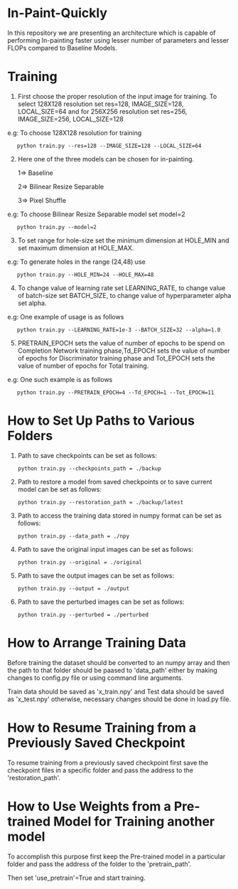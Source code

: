 # In-Paint-Quickly

In this repository we are presenting an architecture which is capable of performing In-painting faster using lesser number of parameters and lesser FLOPs compared to Baseline Models.

# Training

1. First choose the proper resolution of the input image for training. To select 128X128 resolution set res=128, IMAGE_SIZE=128,
LOCAL_SIZE=64 and for 256X256 resolution set res=256, IMAGE_SIZE=256, LOCAL_SIZE=128

e.g: To choose 128X128 resolution for training

       python train.py --res=128 --IMAGE_SIZE=128 --LOCAL_SIZE=64
    
2. Here one of the three models can be chosen for in-painting.
   
   1=> Baseline
   
   2=> Bilinear Resize Separable
   
   3=> Pixel Shuffle
   
e.g: To choose Bilinear Resize Separable model set model=2
   
       python train.py --model=2
       
3. To set range for hole-size set the minimum dimension at HOLE_MIN and set maximum dimension at HOLE_MAX.

e.g: To generate holes in the range (24,48) use
   
       python train.py --HOLE_MIN=24 --HOLE_MAX=48
       
4. To change value of learning rate set LEARNING_RATE, to change value of batch-size set BATCH_SIZE, to change value of
hyperparameter alpha set alpha.

e.g: One example of usage is as follows

       python train.py --LEARNING_RATE=1e-3 --BATCH_SIZE=32 --alpha=1.0

5. PRETRAIN_EPOCH sets the value of number of epochs to be spend on Completion Network training phase,Td_EPOCH sets the
   value of number of epochs for Discriminator training phase and Tot_EPOCH sets the value of number of epochs for 
   Total training.
   
e.g: One such example is as follows

       python train.py --PRETRAIN_EPOCH=4 --Td_EPOCH=1 --Tot_EPOCH=11
       
       
# How to Set Up Paths to Various Folders

1. Path to save checkpoints can be set as follows:

       python train.py --checkpoints_path = ./backup

2. Path to restore a model from saved checkpoints or to save current model can be set as follows:

       python train.py --restoration_path = ./backup/latest

3. Path to access the training data stored in numpy format can be set as follows:

       python train.py --data_path = ./npy
       
4. Path to save the original input images can be set as follows: 

       python train.py --original = ./original

5. Path to save the output images can be set as follows:

       python train.py --output = ./output

6. Path to save the perturbed images can be set as follows:

       python train.py --perturbed = ./perturbed


# How to Arrange Training Data

Before training the dataset should be converted to an numpy array and then the path to that folder should be paased to 
'data_path' either by making changes to config.py file or using command line arguments.

Train data should be saved as 'x_train.npy' and Test data should be saved as 'x_test.npy' otherwise, necessary changes should be
done in load.py file.

# How to Resume Training from a Previously Saved Checkpoint

To resume training from a previously saved checkpoint first save the checkpoint files in a specific folder and pass the address
to the 'restoration_path'.

# How to Use Weights from a Pre-trained Model for Training another model

To accomplish this purpose first keep the Pre-trained model in a particular folder and pass the address of the folder to the
'pretrain_path'.

Then set 'use_pretrain'=True and start training.


